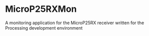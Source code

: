 # MicroP25RXMon
A monitoring application for the MicroP25RX receiver written for the Processing development environment
